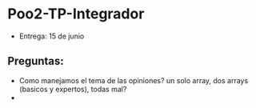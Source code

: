 # Poo2-TP-Integrador

- Entrega: 15 de junio

## Preguntas:

- Como manejamos el tema de las opiniones? un solo array, dos arrays (basicos y expertos), todas mal?
- 
